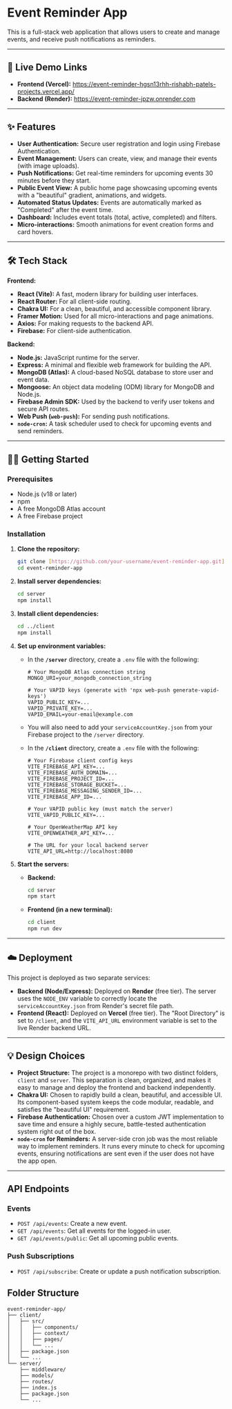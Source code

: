 # Event Reminder App

This is a full-stack web application that allows users to create and manage events, and receive push notifications as reminders.

---

## 🚀 Live Demo Links

* **Frontend (Vercel):** https://event-reminder-hgsn13rhh-rishabh-patels-projects.vercel.app/
* **Backend (Render):** https://event-reminder-jpzw.onrender.com

---

## ✨ Features

* **User Authentication:** Secure user registration and login using Firebase Authentication.
* **Event Management:** Users can create, view, and manage their events (with image uploads).
* **Push Notifications:** Get real-time reminders for upcoming events 30 minutes before they start.
* **Public Event View:** A public home page showcasing upcoming events with a "beautiful" gradient, animations, and widgets.
* **Automated Status Updates:** Events are automatically marked as "Completed" after the event time.
* **Dashboard:** Includes event totals (total, active, completed) and filters.
* **Micro-interactions:** Smooth animations for event creation forms and card hovers.

---

## 🛠 Tech Stack

**Frontend:**
* **React (Vite):** A fast, modern library for building user interfaces.
* **React Router:** For all client-side routing.
* **Chakra UI:** For a clean, beautiful, and accessible component library.
* **Framer Motion:** Used for all micro-interactions and page animations.
* **Axios:** For making requests to the backend API.
* **Firebase:** For client-side authentication.

**Backend:**
* **Node.js:** JavaScript runtime for the server.
* **Express:** A minimal and flexible web framework for building the API.
* **MongoDB (Atlas):** A cloud-based NoSQL database to store user and event data.
* **Mongoose:** An object data modeling (ODM) library for MongoDB and Node.js.
* **Firebase Admin SDK:** Used by the backend to verify user tokens and secure API routes.
* **Web Push (`web-push`):** For sending push notifications.
* **`node-cron`:** A task scheduler used to check for upcoming events and send reminders.

---

## 🏃‍♂️ Getting Started

### Prerequisites

* Node.js (v18 or later)
* npm
* A free MongoDB Atlas account
* A free Firebase project

### Installation

1.  **Clone the repository:**
    ```bash
    git clone [https://github.com/your-username/event-reminder-app.git](https://github.com/your-username/event-reminder-app.git)
    cd event-reminder-app
    ```

2.  **Install server dependencies:**
    ```bash
    cd server
    npm install
    ```

3.  **Install client dependencies:**
    ```bash
    cd ../client
    npm install
    ```

4.  **Set up environment variables:**

    * In the **`/server`** directory, create a `.env` file with the following:
        ```.env
        # Your MongoDB Atlas connection string
        MONGO_URI=your_mongodb_connection_string
        
        # Your VAPID keys (generate with 'npx web-push generate-vapid-keys')
        VAPID_PUBLIC_KEY=...
        VAPID_PRIVATE_KEY=...
        VAPID_EMAIL=your-email@example.com
        ```
    * You will also need to add your `serviceAccountKey.json` from your Firebase project to the `/server` directory.

    * In the **`/client`** directory, create a `.env` file with the following:
        ```.env
        # Your Firebase client config keys
        VITE_FIREBASE_API_KEY=...
        VITE_FIREBASE_AUTH_DOMAIN=...
        VITE_FIREBASE_PROJECT_ID=...
        VITE_FIREBASE_STORAGE_BUCKET=...
        VITE_FIREBASE_MESSAGING_SENDER_ID=...
        VITE_FIREBASE_APP_ID=...

        # Your VAPID public key (must match the server)
        VITE_VAPID_PUBLIC_KEY=...

        # Your OpenWeatherMap API key
        VITE_OPENWEATHER_API_KEY=...

        # The URL for your local backend server
        VITE_API_URL=http://localhost:8080
        ```

5.  **Start the servers:**
    * **Backend:**
        ```bash
        cd server
        npm start
        ```
    * **Frontend (in a new terminal):**
        ```bash
        cd client
        npm run dev
        ```

---

## ☁️ Deployment

This project is deployed as two separate services:

* **Backend (Node/Express):** Deployed on **Render** (free tier). The server uses the `NODE_ENV` variable to correctly locate the `serviceAccountKey.json` from Render's secret file path.
* **Frontend (React):** Deployed on **Vercel** (free tier). The "Root Directory" is set to `/client`, and the `VITE_API_URL` environment variable is set to the live Render backend URL.

---

## 💡 Design Choices

* **Project Structure:** The project is a monorepo with two distinct folders, `client` and `server`. This separation is clean, organized, and makes it easy to manage and deploy the frontend and backend independently.
* **Chakra UI:** Chosen to rapidly build a clean, beautiful, and accessible UI. Its component-based system keeps the code modular, readable, and satisfies the "beautiful UI" requirement.
* **Firebase Authentication:** Chosen over a custom JWT implementation to save time and ensure a highly secure, battle-tested authentication system right out of the box.
* **`node-cron` for Reminders:** A server-side cron job was the most reliable way to implement reminders. It runs every minute to check for upcoming events, ensuring notifications are sent even if the user does not have the app open.

---

## API Endpoints

### Events

* `POST /api/events`: Create a new event.
* `GET /api/events`: Get all events for the logged-in user.
* `GET /api/events/public`: Get all upcoming public events.

### Push Subscriptions

* `POST /api/subscribe`: Create or update a push notification subscription.


## Folder Structure

```
event-reminder-app/
├── client/
│   ├── src/
│   │   ├── components/
│   │   ├── context/
│   │   ├── pages/
│   │   └── ...
│   ├── package.json
│   └── ...
└── server/
    ├── middleware/
    ├── models/
    ├── routes/
    ├── index.js
    ├── package.json
    └── ...
```
